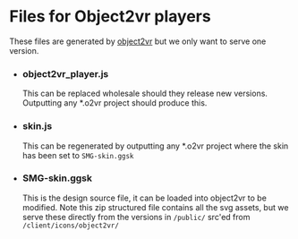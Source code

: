 # Files for Object2vr players

These files are generated by [object2vr](https://ggnome.com/object2vr) but we only want to serve one version.

- ### object2vr_player.js

  This can be replaced wholesale should they release new versions. Outputting any \*.o2vr project should produce this.

- ### skin.js

  This can be regenerated by outputting any \*.o2vr project where the skin has been set to `SMG-skin.ggsk`

- ### SMG-skin.ggsk
  This is the design source file, it can be loaded into object2vr to be modified. Note this zip structured file contains all the svg assets, but we serve these directly from the versions in `/public/` src'ed from `/client/icons/object2vr/`
